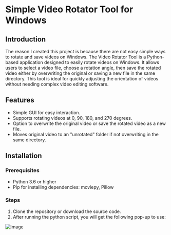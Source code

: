 # Simple Video Rotator Tool for Windows

## Introduction
The reason I created this project is because there are not easy simple ways to rotate and save videos on Windows. The Video Rotator Tool is a Python-based application designed to easily rotate videos on Windows. It allows users to select a video file, choose a rotation angle, then save the rotated video either by overwriting the original or saving a new file in the same directory. This tool is ideal for quickly adjusting the orientation of videos without needing complex video editing software.

## Features
- Simple GUI for easy interaction.
- Supports rotating videos at 0, 90, 180, and 270 degrees.
- Option to overwrite the original video or save the rotated video as a new file.
- Moves original video to an "unrotated" folder if not overwriting in the same directory.

## Installation

### Prerequisites
- Python 3.6 or higher
- Pip for installing dependencies: moviepy, Pillow

### Steps
1. Clone the repository or download the source code.
2. After running the python script, you will get the following pop-up to use:

![image](https://github.com/MoFaye/video-rotator/assets/107354564/2d629e19-d48f-4244-884d-97e10d3dfd48)
